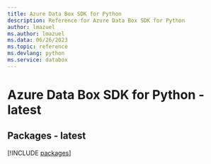 ```yaml
---
title: Azure Data Box SDK for Python
description: Reference for Azure Data Box SDK for Python
author: lmazuel
ms.author: lmazuel
ms.data: 06/26/2023
ms.topic: reference
ms.devlang: python
ms.service: databox
---
```

# Azure Data Box SDK for Python - latest
## Packages - latest
[!INCLUDE [packages](data-box-index.md)]